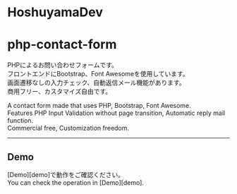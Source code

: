 # HoshuyamaDev

php-contact-form
================

PHPによるお問い合わせフォームです。  
フロントエンドにBootstrap、Font Awesomeを使用しています。  
画面遷移なしの入力チェック、自動返信メール機能があります。  
商用フリー、カスタマイズ自由です。  

A contact form made that uses PHP, Bootstrap, Font Awesome.  
Features PHP Input Validation without page transition, Automatic reply mail function.  
Commercial free, Customization freedom.

---

## Demo
[Demo][demo]で動作をご確認ください。  
You can check the operation in [Demo][demo].
